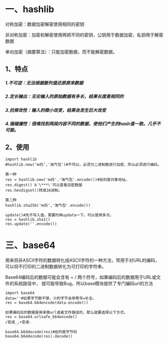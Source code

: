 # 一、hashlib

对称加密：数据加密解密使用相同的密钥

非对称加密：加密和解密使用两把不同的密钥，公钥用于数据加密，私钥用于解密数据

单向加密（摘要算法）：只能加密数据，而不能解密数据。

## 1、特点

##### 1.不可逆：无法根据散列值还原原来数据

##### 2.定长输出：无论输入的原始数据有多长，结果长度是相同的

##### 3.抗修改性：输入的微小改变，结果会发生巨大改变

##### 4.强碰撞性：很难找到两段内容不同的数据，使他们产生的hash值一致。几乎不可能。

## 2、使用

```
import hashlib
#hashlib.new('md5','淘气包')#不可以，必须为二进制数进行加密，所以必须进行编码。

第一种
res = hashlib.new('md5','淘气包'.encode())#给的是对象地址。
res.digest() b'\***\'可以查看加密数据
res.hexdigset()转成16进制。

第二种
hashlib.sha256('md5','淘气包'.encode()) 

update()#先不写入值，需要时再updata一下，可以使用多次。
res = hashlib.sha1()
res.update(''.encode())
```

# 三、base64

用来将非ASCII字符的数据转化成ASCII字符的一种方法，常用于对URL的编码，可以将不打印的二进制数据转化为可打印的字符串。

Base64编码后的数据可能会含有 + / 两个符号，如果编码后的数据用于URL或文件的系统路径中，
就可能导致Bug，所以base模块提供了专门编码url的方法

```
import base64
data=''#如果字节数不够，少的字节会用等号=补全。
res = base64.b64encode(data.encode())

如果编码后的数据是用来做url或者文件路径的，那么就要选择以下方式。
res = base64.urlsafe_b64encode()
/变成_,+变成-

base64.b64decode(res)#给的是字节码
base64.b64decode(res).decode()

```

